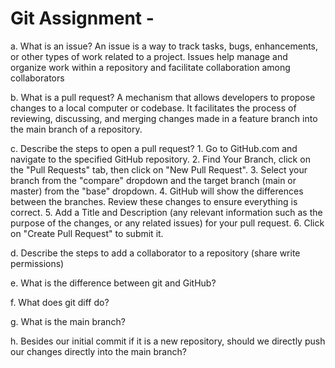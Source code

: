# Git Assignment - <Arezookhalili>

a. What is an issue?
    An issue is a way to track tasks, bugs, enhancements, or other types of work related to a project. Issues help manage and organize work within a repository and facilitate collaboration among collaborators

b. What is a pull request?
    A mechanism that allows developers to propose changes to a local computer or codebase. It facilitates the process of reviewing, discussing, and merging changes made in a feature branch into the main branch of a repository. 

c. Describe the steps to open a pull request?
    1. Go to GitHub.com and navigate to the specified GitHub repository.
    2. Find Your Branch, click on the "Pull Requests" tab, then click on "New Pull Request".
    3. Select your branch from the "compare" dropdown and the target branch (main or master) from the "base" dropdown.
    4. GitHub will show the differences between the branches. Review these changes to ensure everything is correct.
    5. Add a Title and Description (any relevant information such as the purpose of the changes, or any related issues) for your pull request. 
    6. Click on "Create Pull Request" to submit it.

d. Describe the steps to add a collaborator to a repository (share write permissions)

e. What is the difference between git and GitHub?

f. What does git diff do?

g. What is the main branch?

h. Besides our initial commit if it is a new repository, should we directly push our changes directly into the main branch?